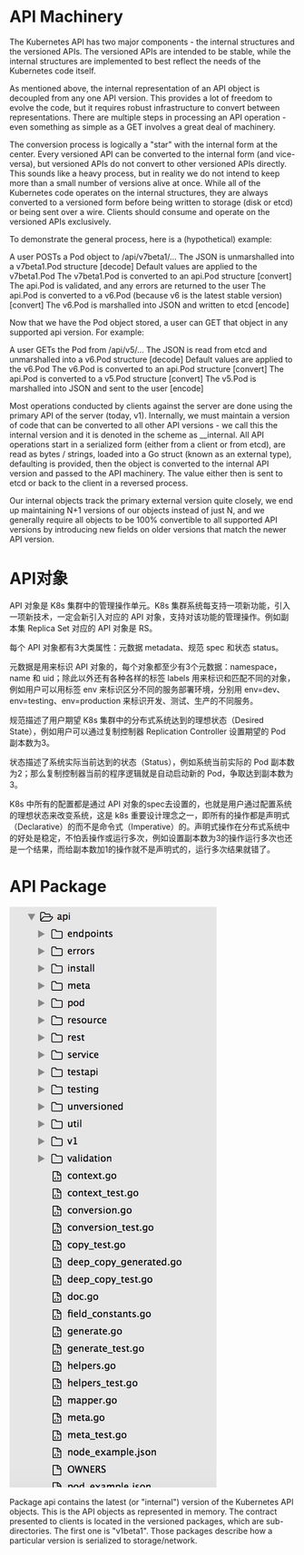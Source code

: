 # API Machinery

The Kubernetes API has two major components - the internal structures and the versioned APIs. The versioned APIs are intended to be stable, while the internal structures are implemented to best reflect the needs of the Kubernetes code itself.

As mentioned above, the internal representation of an API object is decoupled from any one API version. This provides a lot of freedom to evolve the code, but it requires robust infrastructure to convert between representations. There are multiple steps in processing an API operation - even something as simple as a GET involves a great deal of machinery.

The conversion process is logically a "star" with the internal form at the center. Every versioned API can be converted to the internal form (and vice-versa), but versioned APIs do not convert to other versioned APIs directly. This sounds like a heavy process, but in reality we do not intend to keep more than a small number of versions alive at once. While all of the Kubernetes code operates on the internal structures, they are always converted to a versioned form before being written to storage (disk or etcd) or being sent over a wire. Clients should consume and operate on the versioned APIs exclusively.

To demonstrate the general process, here is a (hypothetical) example:

A user POSTs a Pod object to /api/v7beta1/...
The JSON is unmarshalled into a v7beta1.Pod structure [decode]
Default values are applied to the v7beta1.Pod
The v7beta1.Pod is converted to an api.Pod structure [convert]
The api.Pod is validated, and any errors are returned to the user
The api.Pod is converted to a v6.Pod (because v6 is the latest stable version) [convert]
The v6.Pod is marshalled into JSON and written to etcd [encode]

Now that we have the Pod object stored, a user can GET that object in any supported api version. For example:

A user GETs the Pod from /api/v5/...
The JSON is read from etcd and unmarshalled into a v6.Pod structure [decode]
Default values are applied to the v6.Pod
The v6.Pod is converted to an api.Pod structure [convert]
The api.Pod is converted to a v5.Pod structure [convert]
The v5.Pod is marshalled into JSON and sent to the user [encode]

Most operations conducted by clients against the server are done using the primary API of the server (today, v1). Internally, we must maintain a version of code that can be converted to all other API versions - we call this the internal version and it is denoted in the scheme as __internal. All API operations start in a serialized form (either from a client or from etcd), are read as bytes / strings, loaded into a Go struct (known as an external type), defaulting is provided, then the object is converted to the internal API version and passed to the API machinery. The value either then is sent to etcd or back to the client in a reversed process. 

Our internal objects track the primary external version quite closely, we end up maintaining N+1 versions of our objects instead of just N, and we generally require all objects to be 100% convertible to all supported API versions by introducing new fields on older versions that match the newer API version.

# API对象

API 对象是 K8s 集群中的管理操作单元。K8s 集群系统每支持一项新功能，引入一项新技术，一定会新引入对应的 API 对象，支持对该功能的管理操作。例如副本集 Replica Set 对应的 API 对象是 RS。

每个 API 对象都有3大类属性：元数据 metadata、规范 spec 和状态 status。

元数据是用来标识 API 对象的，每个对象都至少有3个元数据：namespace，name 和 uid；除此以外还有各种各样的标签 labels 用来标识和匹配不同的对象，例如用户可以用标签 env 来标识区分不同的服务部署环境，分别用 env=dev、env=testing、env=production 来标识开发、测试、生产的不同服务。

规范描述了用户期望 K8s 集群中的分布式系统达到的理想状态（Desired State），例如用户可以通过复制控制器 Replication Controller 设置期望的 Pod 副本数为3。

状态描述了系统实际当前达到的状态（Status），例如系统当前实际的 Pod 副本数为2；那么复制控制器当前的程序逻辑就是自动启动新的 Pod，争取达到副本数为3。

K8s 中所有的配置都是通过 API 对象的spec去设置的，也就是用户通过配置系统的理想状态来改变系统，这是 k8s 重要设计理念之一，即所有的操作都是声明式（Declarative）的而不是命令式（Imperative）的。声明式操作在分布式系统中的好处是稳定，不怕丢操作或运行多次，例如设置副本数为3的操作运行多次也还是一个结果，而给副本数加1的操作就不是声明式的，运行多次结果就错了。

# API Package

![API Package](pics/package-api.png)

Package api contains the latest (or "internal") version of the Kubernetes API objects. This is the API objects as represented in memory. The contract presented to clients is located in the versioned packages, which are sub-directories. The first one is "v1beta1". Those packages describe how a particular version is serialized to storage/network.
